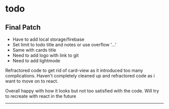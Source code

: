 # todo

## Final Patch

-   Have to add local storage/firebase
-   Set limit to todo title and notes or use overflow '...'
-   Same with cards title 
-   Need to add logo with link to git
-   Need to add lightmode

Refractored code to get rid of card-view as it introduced too many complications. Haven't completely cleaned up and refractored code as i want to move on to react. 

Overall happy with how it looks but not too satisfied with the code. Will try to recreate with react in the future

-----------------------------------------------------------------------------